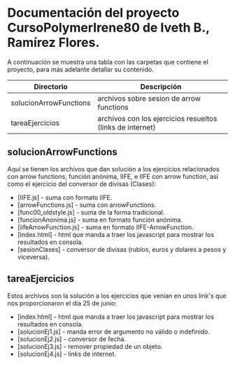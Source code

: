 # Documentación del proyecto CursoPolymerIrene80 de Iveth B., Ramírez Flores. 



A continuación se muestra una tabla con las carpetas que contiene el proyecto, para más adelante detallar su contenido.

| Directorio | Descripción |
| ------ | ------ |
| solucionArrowFunctions | archivos sobre sesion de arrow functions |
| tareaEjercicios | archivos con los ejercicios resueltos (links de internet) |


## solucionArrowFunctions
Aquí se tienen los archivos que dan solución a los ejercicios relacionados con arrow functions, función anónima, IIFE, e IIFE con arrow function, así como el ejercicio del conversor de divisas (Clases):

* [IIFE.js] - suma con formato IIFE.
* [arrowFunctions.js] - suma con arrowFunctions.
* [func00_oldstyle.js] - suma de la forma tradicional.
* [funcionAnonima.js] - suma en formato función anónima.
* [iifeArrowFunction.js] - suma en formato IIFE-ArrowFunction.
* [index.html] - html que manda a traer los javascript para mostrar los resultados en consola.
* [sesionClases] - conversor de divisas (rublos, euros y dolares a pesos y viceversa).


## tareaEjercicios
Estos archivos son la solución a los ejercicios que venían en unos link's que nos proporcionaron el día 25 de junio:

* [index.html] -  html que manda a traer los javascript para mostrar los resultados en consola.
* [solucionEj1.js] - manda error de argumento no válido o indefinido.
* [solucionEj2.js] - conversor de fecha.
* [solucionEj3.js] - remover propiedad de un objeto.
* [solucionEj4.js] - links de internet.


